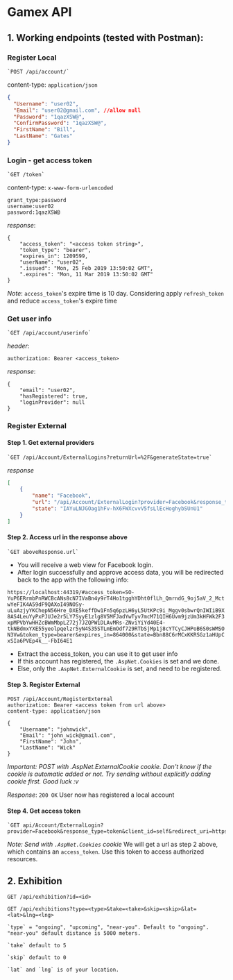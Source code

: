 ﻿# Gamex API

## 1. Working endpoints (tested with Postman):
### Register Local

	`POST /api/account/`
content-type: `application/json`
```json
{
  "Username": "user02",
  "Email": "user02@gmail.com", //allow null
  "Password": "1qazXSW@",
  "ConfirmPassword": "1qazXSW@",
  "FirstName": "Bill",
  "LastName": "Gates"
}
```

### Login - get access token
	
	`GET /token`

content-type: `x-www-form-urlencoded`
```
grant_type:password
username:user02
password:1qazXSW@
```

*response*:
```
{
    "access_token": "<access token string>",
    "token_type": "bearer",
    "expires_in": 1209599,
    "userName": "user02",
    ".issued": "Mon, 25 Feb 2019 13:50:02 GMT",
    ".expires": "Mon, 11 Mar 2019 13:50:02 GMT"
}
```

*Note*: `access_token`'s expire time is 10 day. Considering apply `refresh_token` and reduce `access_token`'s expire time

### Get user info

	`GET /api/account/userinfo`

*header*:
```
authorization: Bearer <access_token>
```

*response*:
```
{
    "email": "user02",
    "hasRegistered": true,
    "loginProvider": null
}
```

### Register External

#### Step 1. Get external providers
	`GET /api/Account/ExternalLogins?returnUrl=%2F&generateState=true`
*response*
```json
[
    {
        "name": "Facebook",
        "url": "/api/Account/ExternalLogin?provider=Facebook&response_type=token&client_id=self&redirect_uri=https%3A%2F%2Flocalhost%3A44319%2F&state=IAYuLNJGOag1hFv-hX6FWXcvvV5fsLlEcHoghybSUnU1",
        "state": "IAYuLNJGOag1hFv-hX6FWXcvvV5fsLlEcHoghybSUnU1"
    }
]
```
#### Step 2. Access url in the response above
	`GET aboveResponse.url`
- You will receive a web view for Facebook login.
- After login successfully and approve access data, you will be redirected back to the app with the following info:

`https://localhost:44319/#access_token=SO-YuP6ERrmbPnRWCBcANs8cN7IVaBn4y9rT4Ho1tgghYDht0flLh_QmrndG_9oj5aV_2_MctwYeFIK4A59dF9QAXoI49NOSy-uLuAzjyYKChepN56Hre_DXE5keffDw1Fn5q6pzLH6yL5UtKPc9i_Mggv0sbwrQnIWIiB9X8AS4LeuYyPxPJUJe2r5LY7SyyE1zlg8V5MFJadYwTyv7mcM71QIH6Uvm9jzUm3kHFWk2F3xpMPVbYwHHZcBWmMbpLZ72j7JZQPW1DLAvMRs-ZNviYiYd40E4-tkNBdmxYXE55yeolpqelzr5yN4S35STLmEmOdf729RTbSjMp1j8cYTCyCJHPoB6S0sWMSON3Vw&token_type=bearer&expires_in=864000&state=Bbn88C6rMCxKKRSGz1aHUpCxSIa6PVEp4k__-FbI64E1`
- Extract the access_token, you can use it to get user info
- If this account has registered, the `.AspNet.Cookies` is set and we done.
- Else, only the `.AspNet.ExternalCookie` is set, and need to be registered.
#### Step 3. Register External
```
POST /api/Account/RegisterExternal
authorization: Bearer <access token from url above>
content-type: application/json

{
	"Username": "johnwick",
	"Email": "john_wick@gmail.com",
	"FirstName": "John",
	"LastName": "Wick"
}
```
*Important: POST with .AspNet.ExternalCookie cookie. Don't know if the cookie is automatic added or not. Try sending without explicitly adding cookie first. Good luck :v*

*Response*: `200 OK`
User now has registered a local account

#### Step 4. Get access token
	`GET api/Account/ExternalLogin?provider=Facebook&response_type=token&client_id=self&redirect_uri=https%3A%2F%2Flocalhost%3A44319%2F	
*Note: Send with `.AspNet.Cookies` cookie*
We will get a url as step 2 above, which contains an `access_token`. Use this token to access authorized resources.

## 2. Exhibition
`GET /api/exhibition?id=<id>`

`GET /api/exhibitions?type=<type>&take=<take>&skip=<skip>&lat=<lat>&lng=<lng>`

    `type` = "ongoing", "upcoming", "near-you". Default to "ongoing". "near-you" default distance is 5000 meters.
    
    `take` default to 5

    `skip` default to 0

    `lat` and `lng` is of your location. 